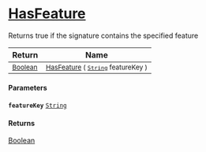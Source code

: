 # [HasFeature](./Signature--HasFeature.md)

Returns true if the signature contains the specified feature

| Return | Name | 
| --- | --- | 
| <sub>[Boolean](https://docs.microsoft.com/en-us/dotnet/api/System.Boolean)</sub> | <sub>[HasFeature](./Signature--HasFeature.md) ( [`String`](https://docs.microsoft.com/en-us/dotnet/api/System.String) featureKey )</sub> | 


#### Parameters
**`featureKey`**  [`String`](https://docs.microsoft.com/en-us/dotnet/api/System.String)<br>
#### Returns
[Boolean](https://docs.microsoft.com/en-us/dotnet/api/System.Boolean)<br>
